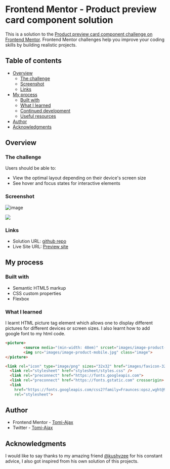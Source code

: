 # Frontend Mentor - Product preview card component solution

This is a solution to the [Product preview card component challenge on Frontend Mentor](https://www.frontendmentor.io/challenges/product-preview-card-component-GO7UmttRfa). Frontend Mentor challenges help you improve your coding skills by building realistic projects. 

## Table of contents

- [Overview](#overview)
  - [The challenge](#the-challenge)
  - [Screenshot](#screenshot)
  - [Links](#links)
- [My process](#my-process)
  - [Built with](#built-with)
  - [What I learned](#what-i-learned)
  - [Continued development](#continued-development)
  - [Useful resources](#useful-resources)
- [Author](#author)
- [Acknowledgments](#acknowledgments)


## Overview

### The challenge

Users should be able to:

- View the optimal layout depending on their device's screen size
- See hover and focus states for interactive elements

### Screenshot
![image](https://user-images.githubusercontent.com/111189639/187002255-87ae974b-c8d3-4d1a-af61-f606b28bef45.png)

![](./screenshot.jpg)
### Links

- Solution URL: [github repo](https://github.com/Tomi-Ajax/Product-preview-card-component)
- Live Site URL: [Preview site](https://tomi-ajax.github.io/Product-preview-card-component/)

## My process

### Built with

- Semantic HTML5 markup
- CSS custom properties
- Flexbox

### What I learned

I learnt HTML picture tag element which allows one to display different pictures for different devices or screen sizes. I also learnt how to add google font to my html code. 


```html
<picture>
        <source media="(min-width: 48em)" srcset="images/image-product-desktop.jpg" class="desktop-image">
        <img src="images/image-product-mobile.jpg" class="image">
</picture>

<link rel="icon" type="image/png" sizes="32x32" href="images/favicon-32x32.png" />
  <link rel="stylesheet" href="stylesheet/styles.css" />
  <link rel="preconnect" href="https://fonts.googleapis.com">
  <link rel="preconnect" href="https://fonts.gstatic.com" crossorigin>
  <link
    href="https://fonts.googleapis.com/css2?family=Fraunces:opsz,wght@9..144,700&family=Montserrat:wght@500;700&display=swap"
    rel="stylesheet">
```

## Author

- Frontend Mentor - [Tomi-Ajax](https://www.frontendmentor.io/profile/Tomi-Ajax)
- Twitter - [Tomi-Ajax](https://www.twitter.com/ajaxifeoluwa)

## Acknowledgments

I would like to say thanks to my amazing friend [@kushyzee](https://github.com/kushyzee) for his constant advice, I also got inspired from his own solution of this projects.

